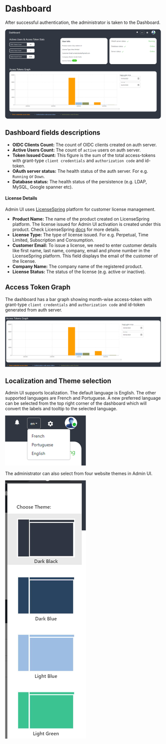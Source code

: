# Dashboard

After successful authentication, the administrator is taken to the Dashboard.

![image](../../assets/admin-ui/dashboard.png)

## Dashboard fields descriptions

- **OIDC Clients Count:** The count of OIDC clients created on auth server.
- **Active Users Count:** The count of `active` users on auth server.
- **Token Issued Count:** This figure is the sum of the total access-tokens with grant-type `client credentials` and `authorization code` and id-token.
- **OAuth server status:** The health status of the auth server. For e.g. `Running` or `Down`.
- **Database status:** The health status of the persistence (e.g. LDAP, MySQL, Google spanner etc).

#### License Details

Admin UI uses [LicenseSpring](https://licensespring.com/) platform for customer license management. 

- **Product Name:** The name of the product created on LicenseSpring platform. The license issued for Admin UI activation is created under this product. Check LicenseSpring [docs](https://docs.licensespring.com/docs/getting-started#configureyourproductwithinthelicensespringplatform) for more details.
- **License Type:** The type of license issued. For e.g. Perpetual, Time Limited, Subscription and Consumption.
- **Customer Email:** To issue a license, we need to enter customer details like first name, last name, company, email and phone number in the LicenseSpring platform. This field displays the email of the customer of the license.
- **Company Name:** The company name of the registered product.
- **License Status:** The status of the license (e.g. active or inactive).

## Access Token Graph

The dashboard has a bar graph showing month-wise access-token with grant-type `client credentials` and `authorization code` and id-token generated from auth server.

![image](../../assets/admin-ui/access-token-graph.png)

## Localization and Theme selection

Admin UI supports localization. The default language is English. The other supported languages are French and Portuguese. A new preferred language can be selected from the top right corner of the dashboard which will convert the labels and tooltip to the selected language.

![image](../../assets/admin-ui/localization.png)

The administrator can also select from four website themes in Admin UI.

![image](../../assets/admin-ui/theme-selection.png)


